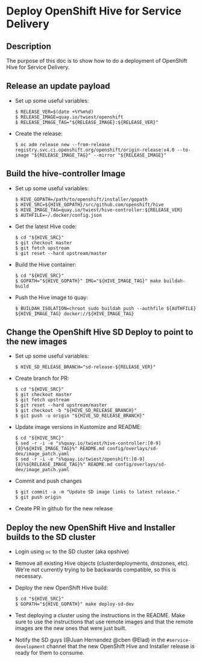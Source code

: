 # Deploy OpenShift Hive for Service Delivery

## Description

The purpose of this doc is to show how to do a deployment of OpenShift Hive for Service Delivery.

## Release an update payload

- Set up some useful variables:
  ```console
  $ RELEASE_VER=$(date +%Y%m%d)
  $ RELEASE_IMAGE=quay.io/twiest/openshift
  $ RELEASE_IMAGE_TAG="${RELEASE_IMAGE}:${RELEASE_VER}"
  ```

- Create the release:
  ```console
  $ oc adm release new --from-release registry.svc.ci.openshift.org/openshift/origin-release:v4.0 --to-image "${RELEASE_IMAGE_TAG}" --mirror "${RELEASE_IMAGE}"
  ```

## Build the hive-controller Image
- Set up some useful variables:
  ```console
  $ HIVE_GOPATH=/path/to/openshift/installer/gopath
  $ HIVE_SRC=${HIVE_GOPATH}/src/github.com/openshift/hive
  $ HIVE_IMAGE_TAG=quay.io/twiest/hive-controller:${RELEASE_VER}
  $ AUTHFILE=~/.docker/config.json
  ```

- Get the latest Hive code:
  ```console
  $ cd "${HIVE_SRC}"
  $ git checkout master
  $ git fetch upstream
  $ git reset --hard upstream/master
  ```

- Build the Hive container:
  ```console
  $ cd "${HIVE_SRC}"
  $ GOPATH="${HIVE_GOPATH}" IMG="${HIVE_IMAGE_TAG}" make buildah-build
  ```

- Push the Hive image to quay:
  ```console
  $ BUILDAH_ISOLATION=chroot sudo buildah push --authfile ${AUTHFILE} ${HIVE_IMAGE_TAG} docker://${HIVE_IMAGE_TAG}
  ```

## Change the OpenShift Hive SD Deploy to point to the new images
- Set up some useful variables:
  ```console
  $ HIVE_SD_RELEASE_BRANCH="sd-release-${RELEASE_VER}"
  ```

- Create branch for PR:
  ```console
  $ cd "${HIVE_SRC}"
  $ git checkout master
  $ git fetch upstream
  $ git reset --hard upstream/master
  $ git checkout -b "${HIVE_SD_RELEASE_BRANCH}"
  $ git push -u origin "${HIVE_SD_RELEASE_BRANCH}"
  ```

- Update image versions in Kustomize and README:
  ```console
  $ cd "${HIVE_SRC}"
  $ sed -r -i -e "s%quay.io/twiest/hive-controller:[0-9]{8}%${HIVE_IMAGE_TAG}%" README.md config/overlays/sd-dev/image_patch.yaml
  $ sed -r -i -e "s%quay.io/twiest/openshift:[0-9]{8}%${RELEASE_IMAGE_TAG}%" README.md config/overlays/sd-dev/image_patch.yaml
  ```

- Commit and push changes
  ```console
  $ git commit -a -m "Update SD image links to latest release."
  $ git push origin
  ```

- Create PR in github for the new release


## Deploy the new OpenShift Hive and Installer builds to the SD cluster
- Login using `oc` to the SD cluster (aka opshive)
- Remove all existing Hive objects (clusterdeployments, dnszones, etc). We're not currently trying to be backwards compatible, so this is necessary.
- Deploy the new OpenShift Hive build:
  ```console
  $ cd "${HIVE_SRC}"
  $ GOPATH="${HIVE_GOPATH}" make deploy-sd-dev
  ```
- Test deploying a cluster using the instructions in the README. Make sure to use the instructions that use remote images and that the remote images are the new ones that were just built.

- Notify the SD guys (@Juan Hernandez @cben @Elad) in the `#service-development` channel that the new OpenShift Hive and Installer release is ready for them to consume.
